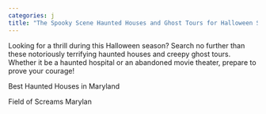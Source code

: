 ```yaml
---
categories: j
title: "The Spooky Scene Haunted Houses and Ghost Tours for Halloween Screams in the DC Area"
---
```


Looking for a thrill during this Halloween season? Search no further than these notoriously terrifying haunted houses and creepy ghost tours. Whether it be a haunted hospital or an abandoned movie theater, prepare to prove your courage!



Best Haunted Houses in Maryland



Field of Screams Marylan